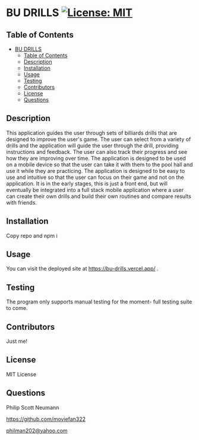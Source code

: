 # BU DRILLS [![License: MIT](https://img.shields.io/badge/License-MIT-yellow.svg)](https://opensource.org/licenses/MIT)

## Table of Contents

- [BU DRILLS ](#bu-drills-)
  - [Table of Contents](#table-of-contents)
  - [Description](#description)
  - [Installation](#installation)
  - [Usage](#usage)
  - [Testing](#testing)
  - [Contributors](#contributors)
  - [License](#license)
  - [Questions](#questions)

<a id="Description"></a>

## Description

This application guides the user through sets of billiards drills that are designed to improve the user's game. The user can select from a variety of drills and the application will guide the user through the drill, providing instructions and feedback. The user can also track their progress and see how they are improving over time. The application is designed to be used on a mobile device so that the user can take it with them to the pool hall and use it while they are practicing. The application is designed to be easy to use and intuitive so that the user can focus on their game and not on the application. It is in the early stages, this is just a front end, but will eventually be integrated into a full stack mobile application where a user can create their own drills and build their own routines and compare results with friends.

<a id="Installation"></a>

## Installation

Copy repo and npm i

<a id="Usage"></a>

## Usage

You can visit the deployed site at https://bu-drills.vercel.app/ .

<a id="Testing"></a>

## Testing

The program only supports manual testing for the moment- full testing suite to come.

<a id="Contributors"></a>

## Contributors

Just me!

<a id="License"></a>

## License

MIT License

<a id="Questions"></a>

## Questions

Philip Scott Neumann

https://github.com/moviefan322

philman202@yahoo.com
